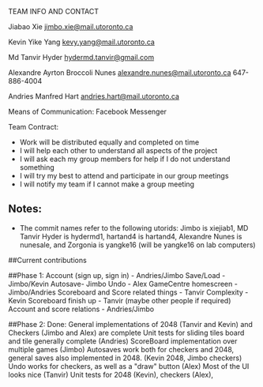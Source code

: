 TEAM INFO AND CONTACT

Jiabao Xie
jimbo.xie@mail.utoronto.ca


Kevin Yike Yang
kevy.yang@mail.utoronto.ca


Md Tanvir Hyder
hydermd.tanvir@gmail.com


Alexandre Ayrton Broccoli Nunes
alexandre.nunes@mail.utoronto.ca
647-886-4004

Andries Manfred Hart
andries.hart@mail.utoronto.ca


Means of Communication: Facebook Messenger

Team Contract:
- Work will be distributed equally and completed on time
- I will help each other to understand all aspects of the project
- I will ask each my group members for help if I do not understand something
- I will try my best to attend and participate in our group meetings
- I will notify my team if I cannot make a group meeting

## Notes:
- The commit names refer to the following utorids: Jimbo is xiejiab1, MD Tanvir Hyder is hydermd1, hartand4 is hartand4, Alexandre Nunes is nunesale, and Zorgonia is yangke16 (will be yangke16 on lab computers)

##Current contributions

##Phase 1:
Account (sign up, sign in) - Andries/Jimbo
Save/Load - Jimbo/Kevin
Autosave- Jimbo
Undo - Alex
GameCentre homescreen - Jimbo/Andries
Scoreboard and Score related things - Tanvir
Complexity - Kevin
Scoreboard finish up - Tanvir (maybe other people if required)
Account and score relations - Andries/Jimbo

##Phase 2:
Done:
General implementations of 2048 (Tanvir and Kevin) and Checkers (Jimbo and Alex) are complete
Unit tests for sliding tiles board and tile generally complete (Andries)
ScoreBoard implementation over multiple games (Jimbo)
Autosaves work both for checkers and 2048, general saves also implemented in 2048. (Kevin 2048, Jimbo checkers)
Undo works for checkers, as well as a "draw" button (Alex)
Most of the UI looks nice (Tanvir)
Unit tests for 2048 (Kevin), checkers (Alex),
